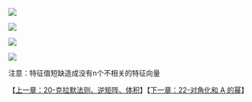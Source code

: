 
![](../images/21/LA_21_1.png)

![](../images/21/LA_21_2.png)

![](../images/21/LA_21_3.png)

![](../images/21/LA_21_4.png)

注意：特征值短缺造成没有n个不相关的特征向量

【[上一章：20-克拉默法则、逆矩阵、体积](../20-克拉默法则-逆矩阵-体积/20-克拉默法则-逆矩阵-体积.md)】【[下一章：22-对角化和 A 的幂](../22-对角化和A的幂/22-对角化和A的幂.md)】

